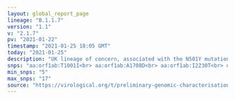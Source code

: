 ```yaml
---
layout: global_report_page
lineage: "B.1.1.7"
version: "1.1"
v: "2.1.7"
pv: "2021-01-22"
timestamp: "2021-01-25 18:05 GMT"
today: "2021-01-25"
description: "UK lineage of concern, associated with the N501Y mutation."
snps: "aa:orf1ab:T1001I<br> aa:orf1ab:A1708D<br> aa:orf1ab:I2230T<br> del:11288:9<br> del:21765:6<br> del:21991:3<br> aa:S:N501Y<br> aa:S:A570D<br> aa:S:P681H<br> aa:S:T716I<br> aa:S:S982A<br> aa:S:D1118H<br> aa:Orf8:Q27*<br> aa:Orf8:R52I<br> aa:Orf8:Y73C<br> aa:N:D3L<br> aa:N:S235F"
min_snps: "5"
max_snps: "17"
source: "https://virological.org/t/preliminary-genomic-characterisation-of-an-emergent-sars-cov-2-lineage-in-the-uk-defined-by-a-novel-set-of-spike-mutations/563"
---
```


